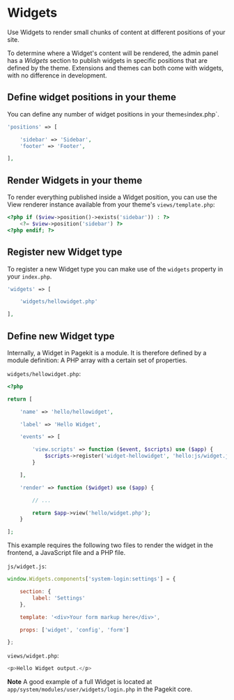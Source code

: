# Widgets
<p class="uk-article-lead">Use Widgets to render small chunks of content at different positions of your site.</p>

To determine where a Widget's content will be rendered, the admin panel has a _Widgets_ section to publish widgets in specific positions that are defined by the theme. Extensions and themes can both come with widgets, with no difference in development.

## Define widget positions in your theme
You can define any number of widget positions in your theme`s`index.php`.

```php
'positions' => [

    'sidebar' => 'Sidebar',
    'footer' => 'Footer',

],
```

## Render Widgets in your theme
To render everything published inside a Widget position, you can use the View renderer instance available from your theme's `views/template.php`:

```php
<?php if ($view->position()->exists('sidebar')) : ?>
    <?= $view->position('sidebar') ?>
<?php endif; ?>
```

## Register new Widget type
To register a new Widget type you can make use of the `widgets` property in your `index.php`.

```php
'widgets' => [

    'widgets/hellowidget.php'

],
```

## Define new Widget type
Internally, a Widget in Pagekit is a module. It is therefore defined by a module definition: A PHP array with a certain set of properties.

`widgets/hellowidget.php`:

```php
<?php

return [

    'name' => 'hello/hellowidget',

    'label' => 'Hello Widget',

    'events' => [

        'view.scripts' => function ($event, $scripts) use ($app) {
            $scripts->register('widget-hellowidget', 'hello:js/widget.js', ['~widgets']);
        }

    ],

    'render' => function ($widget) use ($app) {

        // ...

        return $app->view('hello/widget.php');
    }

];
```

This example requires the following two files to render the widget in the frontend, a JavaScript file and a PHP file. 

`js/widget.js`:

```javascript
window.Widgets.components['system-login:settings'] = {

    section: {
        label: 'Settings'
    },

    template: '<div>Your form markup here</div>',

    props: ['widget', 'config', 'form']

};
```

`views/widget.php`:

```php
<p>Hello Widget output.</p>
```

**Note** A good example of a full Widget is located at `app/system/modules/user/widgets/login.php` in the Pagekit core.
